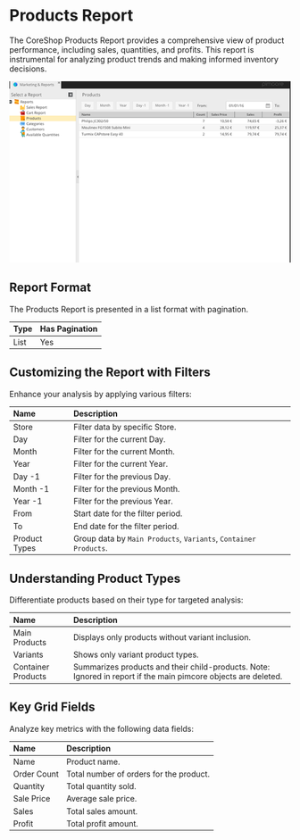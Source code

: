 # Products Report

The CoreShop Products Report provides a comprehensive view of product performance, including sales, quantities, and profits. This report is instrumental for analyzing product trends and making informed inventory decisions.

![Products Report](img/products.png)

## Report Format

The Products Report is presented in a list format with pagination.

| Type | Has Pagination |
|:-----|:--------------|
| List | Yes           |

## Customizing the Report with Filters

Enhance your analysis by applying various filters:

| Name          | Description |
|:--------------|:------------|
| Store         | Filter data by specific Store. |
| Day           | Filter for the current Day. |
| Month         | Filter for the current Month. |
| Year          | Filter for the current Year. |
| Day -1        | Filter for the previous Day. |
| Month -1      | Filter for the previous Month. |
| Year -1       | Filter for the previous Year. |
| From          | Start date for the filter period. |
| To            | End date for the filter period. |
| Product Types | Group data by `Main Products`, `Variants`, `Container Products`. |

## Understanding Product Types

Differentiate products based on their type for targeted analysis:

| Name               | Description |
|:-------------------|:------------|
| Main Products      | Displays only products without variant inclusion. |
| Variants           | Shows only variant product types. |
| Container Products | Summarizes products and their child-products. Note: Ignored in report if the main pimcore objects are deleted. |

## Key Grid Fields

Analyze key metrics with the following data fields:

| Name        | Description |
|:------------|:------------|
| Name        | Product name. |
| Order Count | Total number of orders for the product. |
| Quantity    | Total quantity sold. |
| Sale Price  | Average sale price. |
| Sales       | Total sales amount. |
| Profit      | Total profit amount. |
